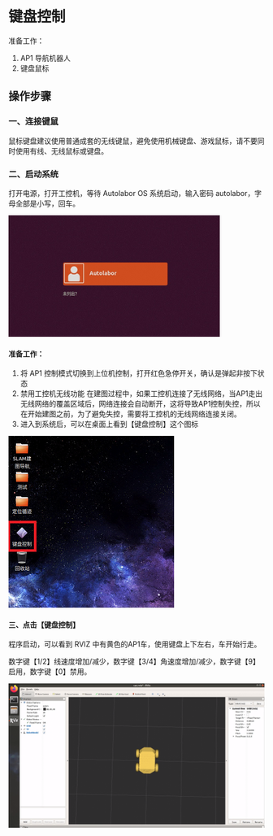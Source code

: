 # 键盘控制

准备工作：

1. AP1 导航机器人
2. 键盘鼠标

## 操作步骤

### 一、连接键鼠
鼠标键盘建议使用普通成套的无线键鼠，避免使用机械键盘、游戏鼠标，请不要同时使用有线、无线鼠标或键盘。

### 二、启动系统
打开电源，打开工控机，等待 Autolabor OS 系统启动，输入密码 autolabor，字母全部是小写，回车。

![](imgs/login.png)


#### 准备工作：
1. 将 AP1 控制模式切换到上位机控制，打开红色急停开关，确认是弹起非按下状态
2. 禁用工控机无线功能
  在建图过程中，如果工控机连接了无线网络，当AP1走出无线网络的覆盖区域后，网络连接会自动断开，这将导致AP1控制失控，所以在开始建图之前，为了避免失控，需要将工控机的无线网络连接关闭。
3. 进入到系统后，可以在桌面上看到【键盘控制】这个图标

![](imgs/desktop.png)

#### 三、点击【键盘控制】

程序启动，可以看到 RVIZ 中有黄色的AP1车，使用键盘上下左右，车开始行走。

数字键【1/2】线速度增加/减少，数字键【3/4】角速度增加/减少，数字键【9】启用，数字键【0】禁用。

![](imgs/keyboard_control.png)


